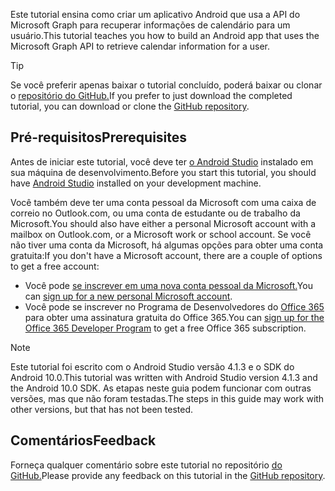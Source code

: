 <!-- markdownlint-disable MD002 MD041 -->

<span data-ttu-id="e3280-101">Este tutorial ensina como criar um aplicativo Android que usa a API do Microsoft Graph para recuperar informações de calendário para um usuário.</span><span class="sxs-lookup"><span data-stu-id="e3280-101">This tutorial teaches you how to build an Android app that uses the Microsoft Graph API to retrieve calendar information for a user.</span></span>

> [!TIP]
> <span data-ttu-id="e3280-102">Se você preferir apenas baixar o tutorial concluído, poderá baixar ou clonar o [repositório do GitHub.](https://github.com/microsoftgraph/msgraph-training-android)</span><span class="sxs-lookup"><span data-stu-id="e3280-102">If you prefer to just download the completed tutorial, you can download or clone the [GitHub repository](https://github.com/microsoftgraph/msgraph-training-android).</span></span>

## <a name="prerequisites"></a><span data-ttu-id="e3280-103">Pré-requisitos</span><span class="sxs-lookup"><span data-stu-id="e3280-103">Prerequisites</span></span>

<span data-ttu-id="e3280-104">Antes de iniciar este tutorial, você deve ter [o Android Studio](https://developer.android.com/studio/) instalado em sua máquina de desenvolvimento.</span><span class="sxs-lookup"><span data-stu-id="e3280-104">Before you start this tutorial, you should have [Android Studio](https://developer.android.com/studio/) installed on your development machine.</span></span>

<span data-ttu-id="e3280-105">Você também deve ter uma conta pessoal da Microsoft com uma caixa de correio no Outlook.com, ou uma conta de estudante ou de trabalho da Microsoft.</span><span class="sxs-lookup"><span data-stu-id="e3280-105">You should also have either a personal Microsoft account with a mailbox on Outlook.com, or a Microsoft work or school account.</span></span> <span data-ttu-id="e3280-106">Se você não tiver uma conta da Microsoft, há algumas opções para obter uma conta gratuita:</span><span class="sxs-lookup"><span data-stu-id="e3280-106">If you don't have a Microsoft account, there are a couple of options to get a free account:</span></span>

- <span data-ttu-id="e3280-107">Você pode [se inscrever em uma nova conta pessoal da Microsoft.](https://signup.live.com/signup?wa=wsignin1.0&rpsnv=12&ct=1454618383&rver=6.4.6456.0&wp=MBI_SSL_SHARED&wreply=https://mail.live.com/default.aspx&id=64855&cbcxt=mai&bk=1454618383&uiflavor=web&uaid=b213a65b4fdc484382b6622b3ecaa547&mkt=E-US&lc=1033&lic=1)</span><span class="sxs-lookup"><span data-stu-id="e3280-107">You can [sign up for a new personal Microsoft account](https://signup.live.com/signup?wa=wsignin1.0&rpsnv=12&ct=1454618383&rver=6.4.6456.0&wp=MBI_SSL_SHARED&wreply=https://mail.live.com/default.aspx&id=64855&cbcxt=mai&bk=1454618383&uiflavor=web&uaid=b213a65b4fdc484382b6622b3ecaa547&mkt=E-US&lc=1033&lic=1).</span></span>
- <span data-ttu-id="e3280-108">Você pode se inscrever no Programa de Desenvolvedores do [Office 365](https://developer.microsoft.com/office/dev-program) para obter uma assinatura gratuita do Office 365.</span><span class="sxs-lookup"><span data-stu-id="e3280-108">You can [sign up for the Office 365 Developer Program](https://developer.microsoft.com/office/dev-program) to get a free Office 365 subscription.</span></span>

> [!NOTE]
> <span data-ttu-id="e3280-109">Este tutorial foi escrito com o Android Studio versão 4.1.3 e o SDK do Android 10.0.</span><span class="sxs-lookup"><span data-stu-id="e3280-109">This tutorial was written with Android Studio version 4.1.3 and the Android 10.0 SDK.</span></span> <span data-ttu-id="e3280-110">As etapas neste guia podem funcionar com outras versões, mas que não foram testadas.</span><span class="sxs-lookup"><span data-stu-id="e3280-110">The steps in this guide may work with other versions, but that has not been tested.</span></span>

## <a name="feedback"></a><span data-ttu-id="e3280-111">Comentários</span><span class="sxs-lookup"><span data-stu-id="e3280-111">Feedback</span></span>

<span data-ttu-id="e3280-112">Forneça qualquer comentário sobre este tutorial no repositório [do GitHub.](https://github.com/microsoftgraph/msgraph-training-android)</span><span class="sxs-lookup"><span data-stu-id="e3280-112">Please provide any feedback on this tutorial in the [GitHub repository](https://github.com/microsoftgraph/msgraph-training-android).</span></span>
